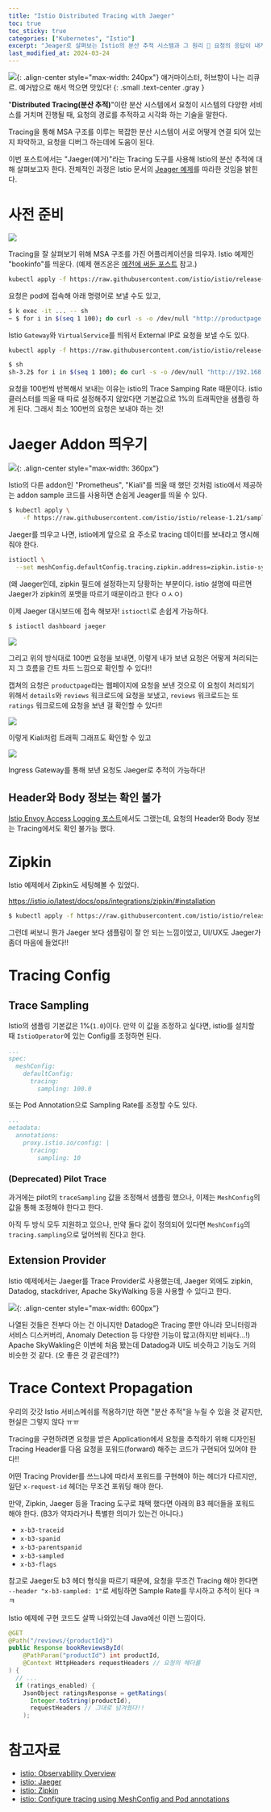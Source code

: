 ```yaml
---
title: "Istio Distributed Tracing with Jaeger"
toc: true
toc_sticky: true
categories: ["Kubernetes", "Istio"]
excerpt: "Jeager로 살펴보는 Istio의 분산 추적 시스템과 그 원리 🦌 요청의 응답이 내게 돌아오기까지의 여정을 보여주는 길잡이."
last_modified_at: 2024-03-24
---
```


![](https://upload.wikimedia.org/wikipedia/en/a/ab/J%C3%A4germeister_logo.svg){: .align-center style="max-width: 240px"}
얘거마이스터, 허브향이 나는 리큐르. 예거밤으로 해서 먹으면 맛있다!
{: .small .text-center .gray }

"**Distributed Tracing(분산 추적)**"이란 분산 시스템에서 요청이 시스템의 다양한 서비스를 거치며 진행될 때, 요청의 경로를 추적하고 시각화 하는 기술을 말한다.

Tracing을 통해 MSA 구조를 이루는 복잡한 분산 시스템이 서로 어떻게 연결 되어 있는지 파악하고, 요청을 디버그 하는데에 도움이 된다.

이번 포스트에서는 "Jaeger(예거)"라는 Tracing 도구를 사용해 Istio의 분산 추적에 대해 살펴보고자 한다. 전체적인 과정은 Istio 문서의 [Jeager 예제](https://istio.io/latest/docs/tasks/observability/distributed-tracing/jaeger/)를 따라한 것임을 밝힌다.

# 사전 준비

![](https://istio.io/latest/docs/examples/bookinfo/withistio.svg)

Tracing을 잘 살펴보기 위해 MSA 구조를 가진 어플리케이션을 띄우자. Istio 예제인 "bookinfo"를 띄운다. (예제 핸즈온은 [예전에 써둔 포스트](/2024/02/10/istio-book-info-demo/) 참고.)

```bash
kubectl apply -f https://raw.githubusercontent.com/istio/istio/release-1.20/samples/bookinfo/platform/kube/bookinfo.yaml
```

요청은 pod에 접속해 아래 명령어로 보낼 수도 있고,

```bash
$ k exec -it ... -- sh
~ $ for i in $(seq 1 100); do curl -s -o /dev/null "http://productpage.default.svc.cluster.local:9080/productpage"; done
```

Istio `Gateway`와 `VirtualService`를 띄워서 External IP로 요청을 보낼 수도 있다.

```bash
kubectl apply -f https://raw.githubusercontent.com/istio/istio/release-1.20/samples/bookinfo/networking/bookinfo-gateway.yaml
```

```bash
$ sh
sh-3.2$ for i in $(seq 1 100); do curl -s -o /dev/null "http://192.168.64.2/productpage"; done
```

요청을 100번씩 반복해서 보내는 이유는 istio의 Trace Samping Rate 때문이다. istio 클러스터를 띄울 때 따로 설정해주지 않았다면 기본값으로 1%의 트래픽만을 샘플링 하게 된다. 그래서 최소 100번의 요청은 보내야 하는 것!

# Jaeger Addon 띄우기

![](https://www.jaegertracing.io/img/jaeger-logo.png){: .align-center style="max-width: 360px"}

Istio의 다른 addon인 "Prometheus", "Kiali"를 띄울 때 했던 것처럼 istio에서 제공하는 addon sample 코드를 사용하면 손쉽게 Jeager를 띄울 수 있다.

```bash
$ kubectl apply \
    -f https://raw.githubusercontent.com/istio/istio/release-1.21/samples/addons/jaeger.yaml
```

Jaeger를 띄우고 나면, istio에게 앞으로 요 주소로 tracing 데이터를 보내라고 명시해줘야 한다.

```bash
istioctl \
  --set meshConfig.defaultConfig.tracing.zipkin.address=zipkin.istio-system.svc.cluster.local:9411
```

(왜 Jaeger인데, zipkin 필드에 설정하는지 당황하는 부분이다. istio 설명에 따르면 Jaeger가 zipkin의 포맷을 따르기 때문이라고 한다 ㅇㅅㅇ)

이제 Jaeger 대시보드에 접속 해보자! `istioctl`로 손쉽게 가능하다.

```bash
$ istioctl dashboard jaeger
```

![](/images/development/istio/jaeger-trace-1.png)

그리고 위의 방식대로 100번 요청을 보내면, 이렇게 내가 보낸 요청은 어떻게 처리되는지 그 흐름을 간트 차트 느낌으로 확인할 수 있다!!

캡쳐의 요청은 `productpage`라는 웹페이지에 요청을 보낸 것으로 이 요청이 처리되기 위해서 `details`와 `reviews` 워크로드에 요청을 보냈고, `reviews` 워크로드는 또 `ratings` 워크로드에 요청을 보낸 걸 확인할 수 있다!!

![](/images/development/istio/jaeger-trace-2.png)

이렇게 Kiali처럼 트래픽 그래프도 확인할 수 있고

![](/images/development/istio/jaeger-trace-3.png)

Ingress Gateway를 통해 보낸 요청도 Jaeger로 추적이 가능하다!

## Header와 Body 정보는 확인 불가

[Istio Envoy Access Logging 포스트](/2024/03/16/istio-envoy-access-logging/)에서도 그랬는데, 요청의 Header와 Body 정보는 Tracing에서도 확인 불가능 했다.

# Zipkin

Istio 예제에서 Zipkin도 세팅해볼 수 있었다.

https://istio.io/latest/docs/ops/integrations/zipkin/#installation

```bash
$ kubectl apply -f https://raw.githubusercontent.com/istio/istio/release-1.21/samples/addons/extras/zipkin.yaml
```

그런데 써보니 뭔가 Jaeger 보다 샘플링이 잘 안 되는 느낌이었고, UI/UX도 Jaeger가 좀더 마음에 들었다!!

# Tracing Config

## Trace Sampling

Istio의 샘플링 기본값은 1%(`1.0`)이다. 만약 이 값을 조정하고 싶다면, istio를 설치할 때 `IstioOperator`에 있는 Config를 조정하면 된다.

```yaml
...
spec:
  meshConfig:
    defaultConfig:
      tracing:
        sampling: 100.0
```

또는 Pod Annotation으로 Sampling Rate를 조정할 수도 있다.

```yaml
...
metadata:
  annotations:
    proxy.istio.io/config: |
      tracing:
        sampling: 10
```

### (Deprecated) Pilot Trace

과거에는 pilot의 `traceSampling` 값을 조정해서 샘플링 했으나, 이제는 `MeshConfig`의 값을 통해 조정해야 한다고 한다.

아직 두 방식 모두 지원하고 있으나, 만약 둘다 값이 정의되어 있다면 `MeshConfig`의 `tracing.sampling`으로 덮어씌워 진다고 한다.

## Extension Provider

Istio 예제에서는 Jaeger를 Trace Provider로 사용했는데, Jaeger 외에도 zipkin, Datadog, stackdriver, Apache SkyWalking 등을 사용할 수 있다고 한다.

![](https://skywalking.apache.org/images/home/ui_ServiceMesh.png){: .align-center style="max-width: 600px"}

나열된 것들은 전부다 아는 건 아니지만 Datadog은 Tracing 뿐만 아니라 모니터링과 서비스 디스커버리, Anomaly Detection 등 다양한 기능이 많고(하지만 비싸다...!) Apache SkyWakling은 이번에 처음 봤는데 Datadog과 UI도 비슷하고 기능도 거의 비슷한 것 같다. (오 좋은 것 같은데??)

# Trace Context Propagation

우리의 갓갓 Istio 서비스메쉬를 적용하기만 하면 "분산 추적"을 누릴 수 있을 것 같지만, 현실은 그렇지 않다 ㅠㅠ

Tracing을 구현하려면 요청을 받은 Application에서 요청을 추적하기 위해 디자인된 Tracing Header를 다음 요청을 포워드(forward) 해주는 코드가 구현되어 있어야 한다!!

어떤 Tracing Provider를 쓰느냐에 따라서 포워드를 구현해야 하는 헤더가 다르지만, 일단 `x-request-id` 헤더는 무조건 포워딩 해야 한다.

만약, Zipkin, Jaeger 등을 Tracing 도구로 채택 했다면 아래의 B3 헤더들을 포워드 해야 한다. (B3가 약자라거나 특별한 의미가 있는건 아니다.)

- `x-b3-traceid`
- `x-b3-spanid`
- `x-b3-parentspanid`
- `x-b3-sampled`
- `x-b3-flags`

참고로 Jaeger도 b3 헤더 형식을 따르기 때문에, 요청을 무조건 Tracing 해야 한다면 `--header "x-b3-sampled: 1"`로 세팅하면 Sample Rate를 무시하고 추적이 된다 ㅋㅋ

Istio 예제에 구현 코드도 살짝 나와있는데 Java에선 이런 느낌이다.

```java
@GET
@Path("/reviews/{productId}")
public Response bookReviewsById(
    @PathParam("productId") int productId,
    @Context HttpHeaders requestHeaders // 요청의 헤더를
) {
  // ...
  if (ratings_enabled) {
    JsonObject ratingsResponse = getRatings(
      Integer.toString(productId),
      requestHeaders // 그대로 넘겨줬다!!
    );
```

# 참고자료

- [istio: Observability Overview](https://istio.io/latest/docs/tasks/observability/distributed-tracing/overview/)
- [istio: Jaeger](https://istio.io/latest/docs/tasks/observability/distributed-tracing/jaeger/)
- [istio: Zipkin](https://istio.io/latest/docs/ops/integrations/zipkin/)
- [istio: Configure tracing using MeshConfig and Pod annotations](https://istio.io/latest/docs/tasks/observability/distributed-tracing/mesh-and-proxy-config/#using-proxyistioioconfig-annotation-for-trace-settings)

